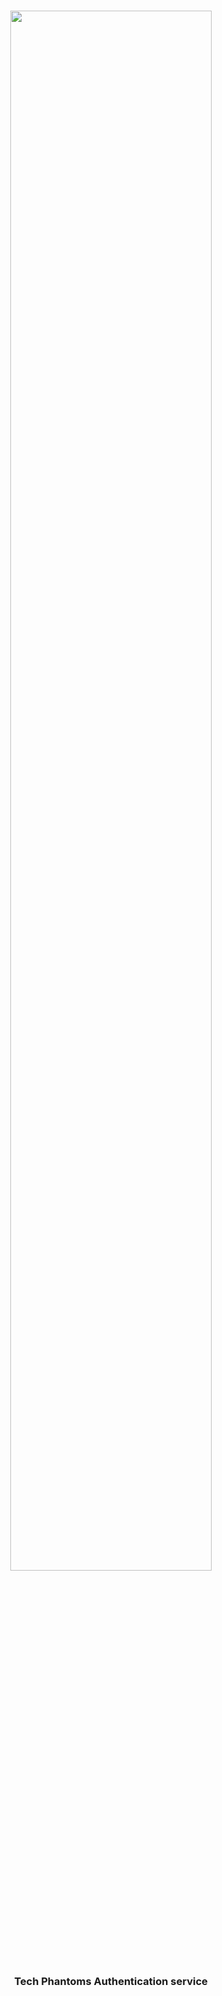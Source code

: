 <h1 align="center">
<img src="https://github.com/Tech-Phantoms/community/blob/main/assets/banner.png?raw=" width="80%" />
</h1>

<h3 align="center">
Tech Phantoms Authentication service
</h3>
<!--  -->
